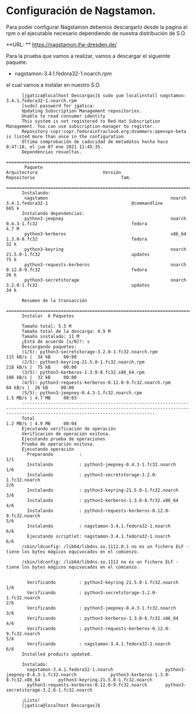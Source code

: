 # Configuración de Nagstamon.

Para poder configurar Nagstamon debemos descargarlo desde la pagina el rpm o el ejecutable necesario dependiendo de nuestra distribución de S.O.

**URL: ** https://nagstamon.ifw-dresden.de/

Para la prueba que vamos a realizar, vamos a descargar el sigueinte paquete.

* nagstamon-3.4.1.fedora32-1.noarch.rpm

el cual vamos a instalar en nuestro S.O.


          [jgatica@localhost Descargas]$ sudo yum localinstall nagstamon-3.4.1.fedora32-1.noarch.rpm
          [sudo] password for jgatica: 
          Updating Subscription Management repositories.
          Unable to read consumer identity
          This system is not registered to Red Hat Subscription Management. You can use subscription-manager to register.
          Repository copr:copr.fedorainfracloud.org:dsommers:openvpn-beta is listed more than once in the configuration
          Última comprobación de caducidad de metadatos hecha hace 0:47:18, el jue 07 ene 2021 11:45:35.
          Dependencias resueltas.
          ===============================================================================================================================================================================================
           Paquete                                                 Arquitectura                         Versión                                         Repositorio                                 Tam.
          ===============================================================================================================================================================================================
          Instalando:
           nagstamon                                               noarch                               3.4.1.fedora32-1                                @commandline                               665 k
          Instalando dependencias:
           python3-jeepney                                         noarch                               0.4.3-1.fc32                                    fedora                                     4.7 M
           python3-kerberos                                        x86_64                               1.3.0-8.fc32                                    fedora                                      32 k
           python3-keyring                                         noarch                               21.5.0-1.fc32                                   updates                                     75 k
           python3-requests-kerberos                               noarch                               0.12.0-9.fc32                                   fedora                                      26 k
           python3-secretstorage                                   noarch                               3.2.0-1.fc32                                    updates                                     34 k

          Resumen de la transacción
          ===============================================================================================================================================================================================
          Instalar  6 Paquetes

          Tamaño total: 5.5 M
          Tamaño total de la descarga: 4.9 M
          Tamaño instalado: 11 M
          ¿Está de acuerdo [s/N]?: s
          Descargando paquetes:
          (1/5): python3-secretstorage-3.2.0-1.fc32.noarch.rpm                                                                                                           115 kB/s |  34 kB     00:00    
          (2/5): python3-keyring-21.5.0-1.fc32.noarch.rpm                                                                                                                218 kB/s |  75 kB     00:00    
          (3/5): python3-kerberos-1.3.0-8.fc32.x86_64.rpm                                                                                                                106 kB/s |  32 kB     00:00    
          (4/5): python3-requests-kerberos-0.12.0-9.fc32.noarch.rpm                                                                                                       84 kB/s |  26 kB     00:00    
          (5/5): python3-jeepney-0.4.3-1.fc32.noarch.rpm                                                                                                                 1.5 MB/s | 4.7 MB     00:03    
          -----------------------------------------------------------------------------------------------------------------------------------------------------------------------------------------------
          Total                                                                                                                                                          1.2 MB/s | 4.9 MB     00:04     
          Ejecutando verificación de operación
          Verificación de operación exitosa.
          Ejecutando prueba de operaciones
          Prueba de operación exitosa.
          Ejecutando operación
            Preparando          :                                                                                                                                                                    1/1 
            Instalando          : python3-jeepney-0.4.3-1.fc32.noarch                                                                                                                                1/6 
            Instalando          : python3-secretstorage-3.2.0-1.fc32.noarch                                                                                                                          2/6 
            Instalando          : python3-keyring-21.5.0-1.fc32.noarch                                                                                                                               3/6 
            Instalando          : python3-kerberos-1.3.0-8.fc32.x86_64                                                                                                                               4/6 
            Instalando          : python3-requests-kerberos-0.12.0-9.fc32.noarch                                                                                                                     5/6 
            Instalando          : nagstamon-3.4.1.fedora32-1.noarch                                                                                                                                  6/6 
            Ejecutando scriptlet: nagstamon-3.4.1.fedora32-1.noarch                                                                                                                                  6/6 
          /sbin/ldconfig: /lib64/libdns.so.1112.0.1 no es un fichero ELF - tiene los bytes mágicos equivocados en el comienzo.

          /sbin/ldconfig: /lib64/libdns.so.1112 no es un fichero ELF - tiene los bytes mágicos equivocados en el comienzo.


            Verificando         : python3-keyring-21.5.0-1.fc32.noarch                                                                                                                               1/6 
            Verificando         : python3-secretstorage-3.2.0-1.fc32.noarch                                                                                                                          2/6 
            Verificando         : python3-jeepney-0.4.3-1.fc32.noarch                                                                                                                                3/6 
            Verificando         : python3-kerberos-1.3.0-8.fc32.x86_64                                                                                                                               4/6 
            Verificando         : python3-requests-kerberos-0.12.0-9.fc32.noarch                                                                                                                     5/6 
            Verificando         : nagstamon-3.4.1.fedora32-1.noarch                                                                                                                                  6/6 
          Installed products updated.

          Instalado:
            nagstamon-3.4.1.fedora32-1.noarch                    python3-jeepney-0.4.3-1.fc32.noarch             python3-kerberos-1.3.0-8.fc32.x86_64       python3-keyring-21.5.0-1.fc32.noarch      
            python3-requests-kerberos-0.12.0-9.fc32.noarch       python3-secretstorage-3.2.0-1.fc32.noarch      

          ¡Listo!
          [jgatica@localhost Descargas]$ 
